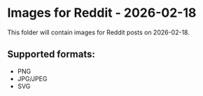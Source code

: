 # Images for Reddit - 2026-02-18

This folder will contain images for Reddit posts on 2026-02-18.

## Supported formats:
- PNG
- JPG/JPEG
- SVG
